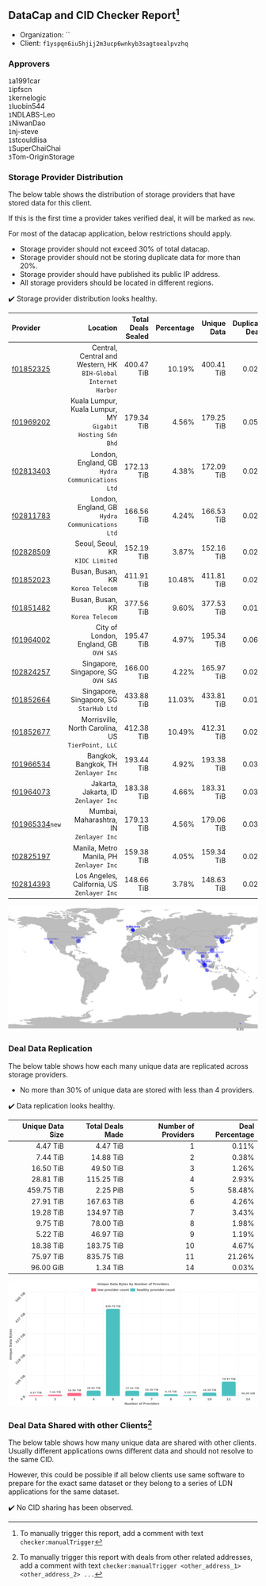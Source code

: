 ## DataCap and CID Checker Report[^1]
 - Organization: ``
 - Client: `f1yspqn6iu5hjij2m3ucp6wnkyb3sagtoealpvzhq`
### Approvers
`1`a1991car<br/>`1`ipfscn<br/>`1`kernelogic<br/>`1`luobin544<br/>`1`NDLABS-Leo<br/>`1`NiwanDao<br/>`1`nj-steve<br/>`1`stcouldlisa<br/>`1`SuperChaiChai<br/>`3`Tom-OriginStorage


### Storage Provider Distribution
The below table shows the distribution of storage providers that have stored data for this client.

If this is the first time a provider takes verified deal, it will be marked as `new`.

For most of the datacap application, below restrictions should apply.
 - Storage provider should not exceed 30% of total datacap.
 - Storage provider should not be storing duplicate data for more than 20%.
 - Storage provider should have published its public IP address.
 - All storage providers should be located in different regions.

✔️ Storage provider distribution looks healthy.

| Provider                                                    |                                                          Location | Total Deals Sealed | Percentage | Unique Data | Duplicate Deals |
| :---------------------------------------------------------- | ----------------------------------------------------------------: | -----------------: | ---------: | ----------: | --------------: |
| [f01852325](https://filfox.info/en/address/f01852325)       | Central, Central and Western, HK<br/>`BIH-Global Internet Harbor` |         400.47 TiB |     10.19% |  400.41 TiB |           0.02% |
| [f01969202](https://filfox.info/en/address/f01969202)       |      Kuala Lumpur, Kuala Lumpur, MY<br/>`Gigabit Hosting Sdn Bhd` |         179.34 TiB |      4.56% |  179.25 TiB |           0.05% |
| [f02813403](https://filfox.info/en/address/f02813403)       |                London, England, GB<br/>`Hydra Communications Ltd` |         172.13 TiB |      4.38% |  172.09 TiB |           0.02% |
| [f02811783](https://filfox.info/en/address/f02811783)       |                London, England, GB<br/>`Hydra Communications Ltd` |         166.56 TiB |      4.24% |  166.53 TiB |           0.02% |
| [f02828509](https://filfox.info/en/address/f02828509)       |                               Seoul, Seoul, KR<br/>`KIDC Limited` |         152.19 TiB |      3.87% |  152.16 TiB |           0.02% |
| [f01852023](https://filfox.info/en/address/f01852023)       |                              Busan, Busan, KR<br/>`Korea Telecom` |         411.91 TiB |     10.48% |  411.81 TiB |           0.02% |
| [f01851482](https://filfox.info/en/address/f01851482)       |                              Busan, Busan, KR<br/>`Korea Telecom` |         377.56 TiB |      9.60% |  377.53 TiB |           0.01% |
| [f01964002](https://filfox.info/en/address/f01964002)       |                         City of London, England, GB<br/>`OVH SAS` |         195.47 TiB |      4.97% |  195.34 TiB |           0.06% |
| [f02824257](https://filfox.info/en/address/f02824257)       |                            Singapore, Singapore, SG<br/>`OVH SAS` |         166.00 TiB |      4.22% |  165.97 TiB |           0.02% |
| [f01852664](https://filfox.info/en/address/f01852664)       |                        Singapore, Singapore, SG<br/>`StarHub Ltd` |         433.88 TiB |     11.03% |  433.81 TiB |           0.01% |
| [f01852677](https://filfox.info/en/address/f01852677)       |              Morrisville, North Carolina, US<br/>`TierPoint, LLC` |         412.38 TiB |     10.49% |  412.31 TiB |           0.02% |
| [f01966534](https://filfox.info/en/address/f01966534)       |                           Bangkok, Bangkok, TH<br/>`Zenlayer Inc` |         193.44 TiB |      4.92% |  193.38 TiB |           0.03% |
| [f01964073](https://filfox.info/en/address/f01964073)       |                           Jakarta, Jakarta, ID<br/>`Zenlayer Inc` |         183.38 TiB |      4.66% |  183.31 TiB |           0.03% |
| [f01965334](https://filfox.info/en/address/f01965334)`new`  |                        Mumbai, Maharashtra, IN<br/>`Zenlayer Inc` |         179.13 TiB |      4.56% |  179.06 TiB |           0.03% |
| [f02825197](https://filfox.info/en/address/f02825197)       |                       Manila, Metro Manila, PH<br/>`Zenlayer Inc` |         159.38 TiB |      4.05% |  159.34 TiB |           0.02% |
| [f02814393](https://filfox.info/en/address/f02814393)       |                    Los Angeles, California, US<br/>`Zenlayer Inc` |         148.66 TiB |      3.78% |  148.63 TiB |           0.02% |

<img src="https://raw.githubusercontent.com/data-preservation-programs/filplus-checker-assets/main/filecoin-project/filecoin-plus-large-datasets/issues/947/1699953406265.png"/>

### Deal Data Replication
The below table shows how each many unique data are replicated across storage providers.

- No more than 30% of unique data are stored with less than 4 providers.

✔️ Data replication looks healthy.

| Unique Data Size | Total Deals Made | Number of Providers | Deal Percentage |
| ---------------: | ---------------: | ------------------: | --------------: |
|         4.47 TiB |         4.47 TiB |                   1 |           0.11% |
|         7.44 TiB |        14.88 TiB |                   2 |           0.38% |
|        16.50 TiB |        49.50 TiB |                   3 |           1.26% |
|        28.81 TiB |       115.25 TiB |                   4 |           2.93% |
|       459.75 TiB |         2.25 PiB |                   5 |          58.48% |
|        27.91 TiB |       167.63 TiB |                   6 |           4.26% |
|        19.28 TiB |       134.97 TiB |                   7 |           3.43% |
|         9.75 TiB |        78.00 TiB |                   8 |           1.98% |
|         5.22 TiB |        46.97 TiB |                   9 |           1.19% |
|        18.38 TiB |       183.75 TiB |                  10 |           4.67% |
|        75.97 TiB |       835.75 TiB |                  11 |          21.26% |
|        96.00 GiB |         1.34 TiB |                  14 |           0.03% |

<img src="https://raw.githubusercontent.com/data-preservation-programs/filplus-checker-assets/main/filecoin-project/filecoin-plus-large-datasets/issues/947/1699953407364.png"/>

### Deal Data Shared with other Clients[^3]
The below table shows how many unique data are shared with other clients.
Usually different applications owns different data and should not resolve to the same CID.

However, this could be possible if all below clients use same software to prepare for the exact same dataset or they belong to a series of LDN applications for the same dataset.

✔️ No CID sharing has been observed.

[^1]: To manually trigger this report, add a comment with text `checker:manualTrigger`

[^2]: Deals from those addresses are combined into this report as they are specified with `checker:manualTrigger`

[^3]: To manually trigger this report with deals from other related addresses, add a comment with text `checker:manualTrigger <other_address_1> <other_address_2> ...`
